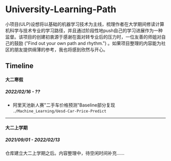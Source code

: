 # University-Learning-Path
小项目(ULP)设想将以基础的机器学习技术为主线，梳理作者在大学期间修读计算机科学与技术专业的学习路径，并且通过阶段性地push自己的学习进展作为一种监督。该项目的创建初衷源于感谢在面对转专业后的压力时，一位友善的师姐对自己的鼓励 ("Find out your own path and rhythm.") 。如果项目整理的内容能为社区的朋友提供绵薄的参考，我也将感到欣然与开心。

## Timeline

#### 大二寒假

##### 2022/02/16 - ?? 

- 阿里天池新人赛"二手车价格预测"Baseline部分复现	`./Machine_Learning/Uesd-Car-Price-Predict`



---

#### 大二上学期

##### 2021/09/01 - 2022/02/13

仓库建立大二上学期之后。内容整理中，待空闲时间补充……

